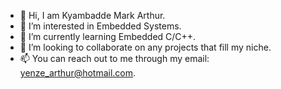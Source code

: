 - 👋 Hi, I am Kyambadde Mark Arthur.
- 👀 I’m interested in Embedded Systems.
- 🌱 I’m currently learning Embedded C/C++.
- 💞️ I’m looking to collaborate on any projects that fill my niche.
- 📫 You can reach out to me through my email: yenze_arthur@hotmail.com.

<!---
yenzeArthur/yenzeArthur is a ✨ special ✨ repository because its `README.md` (this file) appears on your GitHub profile.
You can click the Preview link to take a look at your changes.
--->

